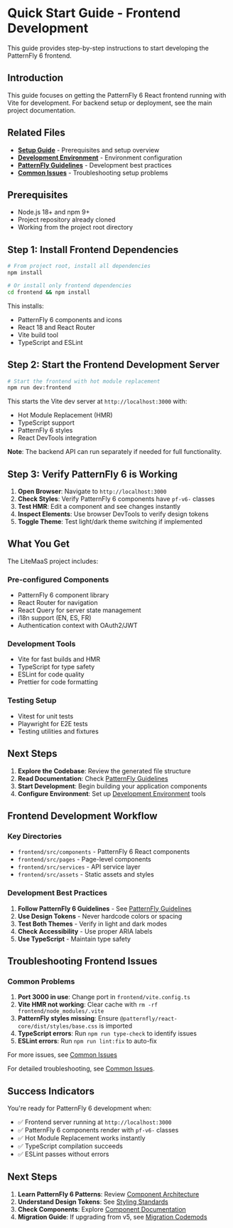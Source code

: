 # Quick Start Guide - Frontend Development

This guide provides step-by-step instructions to start developing the PatternFly 6 frontend.

## Introduction

This guide focuses on getting the PatternFly 6 React frontend running with Vite for development. For backend setup or deployment, see the main project documentation.

## Related Files

- [**Setup Guide**](./README.md) - Prerequisites and setup overview
- [**Development Environment**](./development-environment.md) - Environment configuration
- [**PatternFly Guidelines**](../guidelines/README.md) - Development best practices
- [**Common Issues**](../troubleshooting/common-issues.md) - Troubleshooting setup problems

## Prerequisites

- Node.js 18+ and npm 9+
- Project repository already cloned
- Working from the project root directory

## Step 1: Install Frontend Dependencies

```bash
# From project root, install all dependencies
npm install

# Or install only frontend dependencies
cd frontend && npm install
```

This installs:

- PatternFly 6 components and icons
- React 18 and React Router
- Vite build tool
- TypeScript and ESLint

## Step 2: Start the Frontend Development Server

```bash
# Start the frontend with hot module replacement
npm run dev:frontend
```

This starts the Vite dev server at `http://localhost:3000` with:

- Hot Module Replacement (HMR)
- TypeScript support
- PatternFly 6 styles
- React DevTools integration

**Note**: The backend API can run separately if needed for full functionality.

## Step 3: Verify PatternFly 6 is Working

1. **Open Browser**: Navigate to `http://localhost:3000`
2. **Check Styles**: Verify PatternFly 6 components have `pf-v6-` classes
3. **Test HMR**: Edit a component and see changes instantly
4. **Inspect Elements**: Use browser DevTools to verify design tokens
5. **Toggle Theme**: Test light/dark theme switching if implemented

## What You Get

The LiteMaaS project includes:

### Pre-configured Components

- PatternFly 6 component library
- React Router for navigation
- React Query for server state management
- i18n support (EN, ES, FR)
- Authentication context with OAuth2/JWT

### Development Tools

- Vite for fast builds and HMR
- TypeScript for type safety
- ESLint for code quality
- Prettier for code formatting

### Testing Setup

- Vitest for unit tests
- Playwright for E2E tests
- Testing utilities and fixtures

## Next Steps

1. **Explore the Codebase**: Review the generated file structure
2. **Read Documentation**: Check [PatternFly Guidelines](../guidelines/README.md)
3. **Start Development**: Begin building your application components
4. **Configure Environment**: Set up [Development Environment](./development-environment.md) tools

## Frontend Development Workflow

### Key Directories

- `frontend/src/components` - PatternFly 6 React components
- `frontend/src/pages` - Page-level components
- `frontend/src/services` - API service layer
- `frontend/src/assets` - Static assets and styles

### Development Best Practices

1. **Follow PatternFly 6 Guidelines** - See [PatternFly Guidelines](../guidelines/README.md)
2. **Use Design Tokens** - Never hardcode colors or spacing
3. **Test Both Themes** - Verify in light and dark modes
4. **Check Accessibility** - Use proper ARIA labels
5. **Use TypeScript** - Maintain type safety

## Troubleshooting Frontend Issues

### Common Problems

1. **Port 3000 in use**: Change port in `frontend/vite.config.ts`
2. **Vite HMR not working**: Clear cache with `rm -rf frontend/node_modules/.vite`
3. **PatternFly styles missing**: Ensure `@patternfly/react-core/dist/styles/base.css` is imported
4. **TypeScript errors**: Run `npm run type-check` to identify issues
5. **ESLint errors**: Run `npm run lint:fix` to auto-fix

For more issues, see [Common Issues](../troubleshooting/common-issues.md)

For detailed troubleshooting, see [Common Issues](../troubleshooting/common-issues.md).

## Success Indicators

You're ready for PatternFly 6 development when:

- ✅ Frontend server running at `http://localhost:3000`
- ✅ PatternFly 6 components render with `pf-v6-` classes
- ✅ Hot Module Replacement works instantly
- ✅ TypeScript compilation succeeds
- ✅ ESLint passes without errors

## Next Steps

1. **Learn PatternFly 6 Patterns**: Review [Component Architecture](../guidelines/component-architecture.md)
2. **Understand Design Tokens**: See [Styling Standards](../guidelines/styling-standards.md)
3. **Check Components**: Explore [Component Documentation](../components/)
4. **Migration Guide**: If upgrading from v5, see [Migration Codemods](../guidelines/migration-codemods.md)
